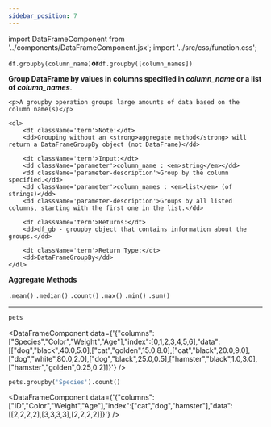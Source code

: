 ```yaml
---
sidebar_position: 7
---
```


import DataFrameComponent from '../components/DataFrameComponent.jsx';
import '../src/css/function.css';

<code>df.groupby(column_name)</code><strong>or</strong><code>df.groupby([column_names])</code>

<div className='base'>
    <p><strong>Group DataFrame by values in columns specified in <em>column_name</em> or a list of <em>column_names</em></strong>.</p>
    
    <p>A groupby operation groups large amounts of data based on the column name(s)</p>

    <dl>
        <dt className='term'>Note:</dt>
        <dd>Grouping without an <strong>aggregate method</strong> will return a DataFrameGroupBy object (not DataFrame)</dd>

        <dt className='term'>Input:</dt>
        <dd className='parameter'>column_name : <em>string</em></dd>
        <dd className='parameter-description'>Group by the column specified.</dd>
        <dd className='parameter'>column_names : <em>list</em> (of strings)</dd>
        <dd className='parameter-description'>Groups by all listed columns, starting with the first one in the list.</dd>

        <dt className='term'>Returns:</dt>
        <dd>df_gb - groupby object that contains information about the groups.</dd>

        <dt className='term'>Return Type:</dt>
        <dd>DataFrameGroupBy</dd>
    </dl>

<p><strong>Aggregate Methods</strong></p>
<code>.mean()</code> <code>.median()</code> <code>.count()</code> <code>.max()</code> <code>.min()</code> <code>.sum()</code> 

</div>

---

```python
pets
```

<DataFrameComponent data={'{"columns":["Species","Color","Weight","Age"],"index":[0,1,2,3,4,5,6],"data":[["dog","black",40.0,5.0],["cat","golden",15.0,8.0],["cat","black",20.0,9.0],["dog","white",80.0,2.0],["dog","black",25.0,0.5],["hamster","black",1.0,3.0],["hamster","golden",0.25,0.2]]}'} />

```python
pets.groupby('Species').count()
```

<DataFrameComponent data={'{"columns":["ID","Color","Weight","Age"],"index":["cat","dog","hamster"],"data":[[2,2,2,2],[3,3,3,3],[2,2,2,2]]}'} />

